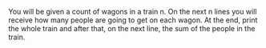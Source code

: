 You will be given a count of wagons in a train n. On the next n lines you will receive how many people are going to
get on each wagon. At the end, print the whole train and after that, on the next line, the sum of the people in the
train.
